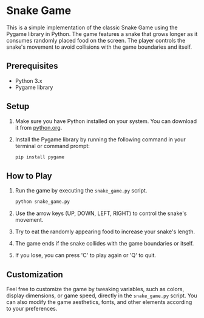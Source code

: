 # Snake Game

This is a simple implementation of the classic Snake Game using the Pygame library in Python. The game features a snake that grows longer as it consumes randomly placed food on the screen. The player controls the snake's movement to avoid collisions with the game boundaries and itself.

## Prerequisites

- Python 3.x
- Pygame library

## Setup

1. Make sure you have Python installed on your system. You can download it from [python.org](https://www.python.org/downloads/).

2. Install the Pygame library by running the following command in your terminal or command prompt:

    ```bash
    pip install pygame
    ```

## How to Play

1. Run the game by executing the `snake_game.py` script.

    ```bash
    python snake_game.py
    ```

2. Use the arrow keys (UP, DOWN, LEFT, RIGHT) to control the snake's movement.

3. Try to eat the randomly appearing food to increase your snake's length.

4. The game ends if the snake collides with the game boundaries or itself.

5. If you lose, you can press 'C' to play again or 'Q' to quit.

## Customization

Feel free to customize the game by tweaking variables, such as colors, display dimensions, or game speed, directly in the `snake_game.py` script. You can also modify the game aesthetics, fonts, and other elements according to your preferences.
